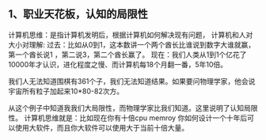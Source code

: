 ## 1、职业天花板，认知的局限性

计算机思维：是指计算机发明后，根据计算机如何解决现有问题，
计算机和人对大小对理解:
过去：比如从0到1，这本数讲一个两个酋长比谁说到数字大谁就赢，第一个酋长说1 ，第二说3，第二个酋长赢了。
现在：我们人类从1到1个亿花了 10000年才认识，进化程度之慢、而计算机每18个月翻一番，5年10倍。

我们人无法知道围棋有361个子，我们无法知道结果。如果要问物理学家，他会说宇宙所有粒子加起来10*80-82次方。

从这个例子中知道我我们大局限性，而物理学家比我们知道。这里说明了认知局限性。
计算机思维就是：比如现在你有十倍cpu memroy 你如何设计一个十年后可以使用大软件，而且你大软件可以使用大于当前十倍大量。



 